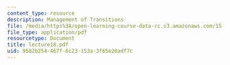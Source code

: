 ```yaml
---
content_type: resource
description: Management of Transitions
file: /media/https%3A/open-learning-course-data-rc.s3.amazonaws.com/15-310-managerial-psychology-laboratory-spring-2003/9582b254467f6c23153a3f65e20adf7c_lecture18.pdf
file_type: application/pdf
resourcetype: Document
title: lecture18.pdf
uid: 9582b254-467f-6c23-153a-3f65e20adf7c
---
```

